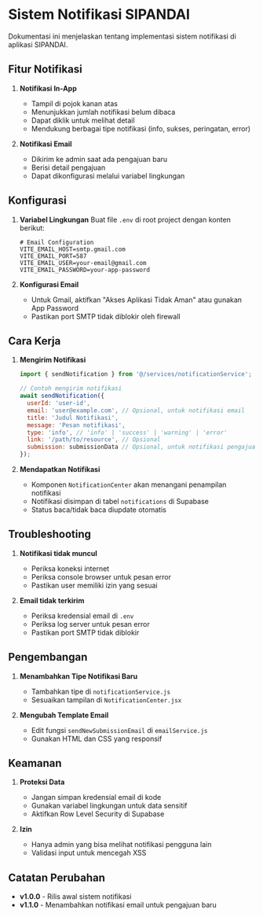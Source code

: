 # Sistem Notifikasi SIPANDAI

Dokumentasi ini menjelaskan tentang implementasi sistem notifikasi di aplikasi SIPANDAI.

## Fitur Notifikasi

1. **Notifikasi In-App**
   - Tampil di pojok kanan atas
   - Menunjukkan jumlah notifikasi belum dibaca
   - Dapat diklik untuk melihat detail
   - Mendukung berbagai tipe notifikasi (info, sukses, peringatan, error)

2. **Notifikasi Email**
   - Dikirim ke admin saat ada pengajuan baru
   - Berisi detail pengajuan
   - Dapat dikonfigurasi melalui variabel lingkungan

## Konfigurasi

1. **Variabel Lingkungan**
   Buat file `.env` di root project dengan konten berikut:
   ```env
   # Email Configuration
   VITE_EMAIL_HOST=smtp.gmail.com
   VITE_EMAIL_PORT=587
   VITE_EMAIL_USER=your-email@gmail.com
   VITE_EMAIL_PASSWORD=your-app-password
   ```

2. **Konfigurasi Email**
   - Untuk Gmail, aktifkan "Akses Aplikasi Tidak Aman" atau gunakan App Password
   - Pastikan port SMTP tidak diblokir oleh firewall

## Cara Kerja

1. **Mengirim Notifikasi**
   ```javascript
   import { sendNotification } from '@/services/notificationService';
   
   // Contoh mengirim notifikasi
   await sendNotification({
     userId: 'user-id',
     email: 'user@example.com', // Opsional, untuk notifikasi email
     title: 'Judul Notifikasi',
     message: 'Pesan notifikasi',
     type: 'info', // 'info' | 'success' | 'warning' | 'error'
     link: '/path/to/resource', // Opsional
     submission: submissionData // Opsional, untuk notifikasi pengajuan
   });
   ```

2. **Mendapatkan Notifikasi**
   - Komponen `NotificationCenter` akan menangani penampilan notifikasi
   - Notifikasi disimpan di tabel `notifications` di Supabase
   - Status baca/tidak baca diupdate otomatis

## Troubleshooting

1. **Notifikasi tidak muncul**
   - Periksa koneksi internet
   - Periksa console browser untuk pesan error
   - Pastikan user memiliki izin yang sesuai

2. **Email tidak terkirim**
   - Periksa kredensial email di `.env`
   - Periksa log server untuk pesan error
   - Pastikan port SMTP tidak diblokir

## Pengembangan

1. **Menambahkan Tipe Notifikasi Baru**
   - Tambahkan tipe di `notificationService.js`
   - Sesuaikan tampilan di `NotificationCenter.jsx`

2. **Mengubah Template Email**
   - Edit fungsi `sendNewSubmissionEmail` di `emailService.js`
   - Gunakan HTML dan CSS yang responsif

## Keamanan

1. **Proteksi Data**
   - Jangan simpan kredensial email di kode
   - Gunakan variabel lingkungan untuk data sensitif
   - Aktifkan Row Level Security di Supabase

2. **Izin**
   - Hanya admin yang bisa melihat notifikasi pengguna lain
   - Validasi input untuk mencegah XSS

## Catatan Perubahan

- **v1.0.0** - Rilis awal sistem notifikasi
- **v1.1.0** - Menambahkan notifikasi email untuk pengajuan baru
